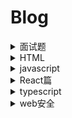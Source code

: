 # Blog

<details>
  <summary>面试题</summary>
  
  - [x] [HTML](./pages/面试篇/1-html.md)
  - [x] [CSS](./pages/面试篇/2-css.md)
  - [x] [js](./pages/面试篇/3-js.md)
  - [x] [react](./pages/面试篇/4-react.md)
  - [x] [webpack](./pages/面试篇/5-webpack.md)
  - [x] [http](./pages/面试篇/6-http.md)
  
</details>

<details>
  <summary>HTML</summary>
  
  - [x] [文档的混杂模式（quirks mode）和标准模式（standards mode）](https://github.com/lxnxbnq/blog/issues/16)
  
</details>

<details>
  <summary>javascript</summary>
  
  - [x] [var、let、const的区别以及原理](https://github.com/lxnxbnq/blog/issues/12)
  - [x] [Object.defineProperty的用法](https://github.com/lxnxbnq/blog/issues/7)
  - [ ] [Proxy构造函数](https://github.com/lxnxbnq/blog/issues/13)
  - [ ] [Reflect]()
  - [x] [Promise/A+规范实现](https://github.com/lxnxbnq/blog/issues/14)
  - [x] [高程中的创建对象的方法](https://github.com/lxnxbnq/blog/issues/17)
  - [x] [高程中的继承方法](https://github.com/lxnxbnq/blog/issues/18)
  
</details>

<details>
  <summary>React篇</summary>
 
  - [x] [react基础](https://github.com/lxnxbnq/blog/issues/9)
  - [x] [React Fiber架构](https://github.com/lxnxbnq/blog/issues/10)
  - [x] [redux源码解析](https://github.com/lxnxbnq/blog/issues/1)
  - [x] [redux-thunk源码解析](https://github.com/lxnxbnq/blog/issues/2)
  - [x] [HashRouter和BrowserRouter](https://github.com/lxnxbnq/blog/issues/4)
</details>

<details>
  <summary>typescript</summary>
 
  - [ ] [基础入门](https://github.com/lxnxbnq/blog/issues/8)
  - [ ] [typescript开发常见问题](https://github.com/lxnxbnq/blog/issues/5)
</details>


<details>
  <summary>web安全</summary>
 
  - [x] [常见web安全问题](https://github.com/lxnxbnq/blog/issues/6)
</details>
